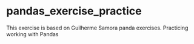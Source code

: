 # pandas_exercise_practice
This exercise is based on Guilherme Samora panda exercises. Practicing working with Pandas
